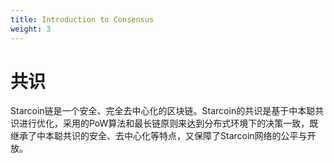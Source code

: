 ```yaml
---
title: Introduction to Consensus
weight: 3
---
```


# 共识

Starcoin链是一个安全、完全去中心化的区块链。Starcoin的共识是基于中本聪共识进行优化，采用的PoW算法和最长链原则来达到分布式环境下的决策一致，既继承了中本聪共识的安全、去中心化等特点，又保障了Starcoin网络的公平与开放。
